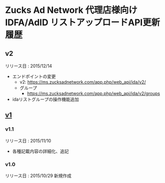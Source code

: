 # Zucks Ad Network 代理店様向けIDFA/AdID リストアップロードAPI更新履歴

## v2

リリース日 : 2015/12/14

* エンドポイントの変更
    * v2: https://ms.zucksadnetwork.com/app.php/web_api/ida/v2/
    * グループ
        * https://ms.zucksadnetwork.com/app.php/web_api/ida/v2/groups
* idaリストグループの操作機能追加

## [v1](./archives/v1/)
### v1.1
リリース日 : 2015/11/10
* 各種記載内容の詳細化、追記

### v1.0
リリース日 : 2015/10/29
新規作成
